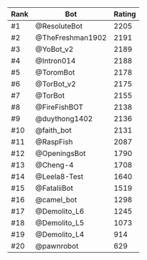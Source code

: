 Rank|Bot|Rating
---|---|---
#1|@ResoluteBot|2205
#2|@TheFreshman1902|2191
#3|@YoBot_v2|2189
#4|@Intron014|2188
#5|@ToromBot|2178
#6|@TorBot_v2|2175
#7|@TorBot|2155
#8|@FireFishBOT|2138
#9|@duythong1402|2136
#10|@faith_bot|2131
#11|@RaspFish|2087
#12|@OpeningsBot|1790
#13|@Cheng-4|1708
#14|@Leela8-Test|1640
#15|@FataliiBot|1519
#16|@camel_bot|1298
#17|@Demolito_L6|1245
#18|@Demolito_L5|1073
#19|@Demolito_L4|914
#20|@pawnrobot|629
